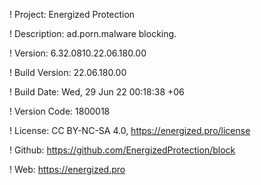 ! Project: Energized Protection

! Description: ad.porn.malware blocking.

! Version: 6.32.0810.22.06.180.00

! Build Version: 22.06.180.00

! Build Date: Wed, 29 Jun 22 00:18:38 +06

! Version Code: 1800018

! License: CC BY-NC-SA 4.0, https://energized.pro/license

! Github: https://github.com/EnergizedProtection/block

! Web: https://energized.pro
